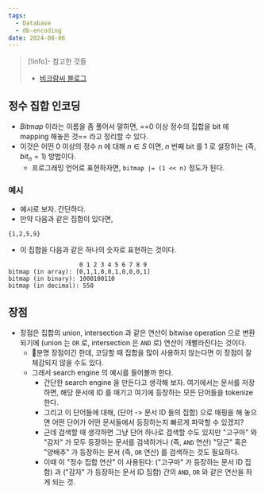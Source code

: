 ```yaml
---
tags:
  - Database
  - db-encoding
date: 2024-08-06
---
```

> [!info]- 참고한 것들
> - [비크람씨 블로그](https://vikramoberoi.com/posts/a-primer-on-roaring-bitmaps-what-they-are-and-how-they-work/)

## 정수 집합 인코딩

- *Bitmap* 이라는 이름을 좀 풀어서 말하면, ==0 이상 정수의 집합을 bit 에 mapping 해놓은 것== 라고 정리할 수 있다.
- 이것은 어떤 0 이상의 정수 $n$ 에 대해 $n \in S$ 이면, $n$ 번째 bit 를 1 로 설정하는 (즉, $bit_{n} = 1$) 방법이다.
	- 프로그래밍 언어로 표현하자면, `bitmap |= (1 << n)` 정도가 된다.

### 예시

- 예시로 보자. 간단하다.
- 만약 다음과 같은 집합이 있다면,

```
{1,2,5,9}
```

- 이 집합을 다음과 같은 하나의 숫자로 표현하는 것이다.

```
                    0 1 2 3 4 5 6 7 8 9
bitmap (in array): [0,1,1,0,0,1,0,0,0,1]
bitmap (in binary): 1000100110
bitmap (in decimal): 550
```

## 장점

- 장점은 집합의 union, intersection 과 같은 연산이 bitwise operation 으로 변환되기에 (union 는 `OR` 로, intersection 은 `AND` 로) 연산이 개빨라진다는 것이다.
	- 분명 장점이긴 한데, 코딩할 때 집합을 많이 사용하지 않는다면 이 장점이 잘 체감되지 않을 수도 있다.
	- 그래서 search engine 의 예시를 들어볼까 한다.
		- 간단한 search engine 을 만든다고 생각해 보자. 여기에서는 문서를 저장하면, 해당 문서에 ID 를 매기고 여기에 등장하는 모든 단어들을 tokenize 한다.
		- 그리고 이 단어들에 대해, (단어 -> 문서 ID 들의 집합) 으로 매핑을 해 놓으면 어떤 단어가 어떤 문서들에서 등장하는지 빠르게 파악할 수 있겠지?
		- 근데 검색할 때 생각하면 그냥 단어 하나로 검색할 수도 있지만 "고구마" 와 "감자" 가 모두 등장하는 문서를 검색하거나 (즉, `AND` 연산) "당근" 혹은 "양배추" 가 등장하는 문서 (즉, `OR` 연산) 를 검색하는 것도 필요하다.
		- 이때 이 "정수 집합 연산" 이 사용된다: ("고구마" 가 등장하는 문서 ID 집합) 과 ("감자" 가 등장하는 문서 ID 집합) 간의 `AND`, `OR` 와 같은 연산을 하게 되는 것.